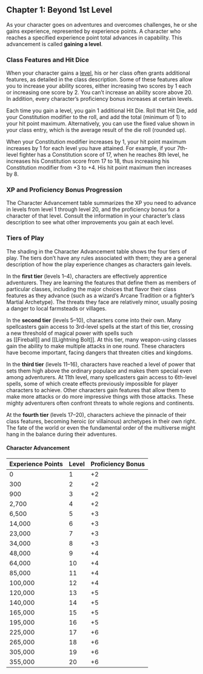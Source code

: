 ## Chapter 1: Beyond 1st Level

As your character goes on adventures and overcomes challenges, he or she gains experience, represented by experience points. A character who reaches a specified experience point total advances in capability. This advancement is called **gaining a level**.

### Class Features and Hit Dice

When your character gains a [level](https://www.dndbeyond.com/compendium/rules/basic-rules/step-by-step-characters#Level), his or her class often grants additional features, as detailed in the class description. Some of these features allow you to increase your ability scores, either increasing two scores by 1 each or increasing one score by 2. You can’t increase an ability score above 20. In addition, every character’s proficiency bonus increases at certain levels.

Each time you gain a level, you gain 1 additional Hit Die. Roll that Hit Die, add your Constitution modifier to the roll, and add the total (minimum of 1) to your hit point maximum. Alternatively, you can use the fixed value shown in your class entry, which is the average result of the die roll (rounded up).

When your Constitution modifier increases by 1, your hit point maximum increases by 1 for each level you have attained. For example, if your 7th-level fighter has a Constitution score of 17, when he reaches 8th level, he increases his Constitution score from 17 to 18, thus increasing his Constitution modifier from +3 to +4. His hit point maximum then increases by 8.

### XP and Proficiency Bonus Progression

The Character Advancement table summarizes the XP you need to advance in levels from level 1 through level 20, and the proficiency bonus for a character of that level. Consult the information in your character’s class description to see what other improvements you gain at each level.

### Tiers of Play

The shading in the Character Advancement table shows the four tiers of play. The tiers don’t have any rules associated with them; they are a general description of how the play experience changes as characters gain levels.

In the **first tier** (levels 1–4), characters are effectively apprentice adventurers. They are learning the features that define them as members of particular classes, including the major choices that flavor their class features as they advance (such as a wizard’s Arcane Tradition or a fighter’s Martial Archetype). The threats they face are relatively minor, usually posing a danger to local farmsteads or villages.

In the **second tier** (levels 5–10), characters come into their own. Many spellcasters gain access to 3rd-level spells at the start of this tier, crossing a new threshold of magical power with spells such as [[Fireball]] and [[Lightning Bolt]]. At this tier, many weapon-using classes gain the ability to make multiple attacks in one round. These characters have become important, facing dangers that threaten cities and kingdoms.

In the **third tier** (levels 11–16), characters have reached a level of power that sets them high above the ordinary populace and makes them special even among adventurers. At 11th level, many spellcasters gain access to 6th-level spells, some of which create effects previously impossible for player characters to achieve. Other characters gain features that allow them to make more attacks or do more impressive things with those attacks. These mighty adventurers often confront threats to whole regions and continents.

At the **fourth tier** (levels 17–20), characters achieve the pinnacle of their class features, becoming heroic (or villainous) archetypes in their own right. The fate of the world or even the fundamental order of the multiverse might hang in the balance during their adventures.

#### Character Advancement
| Experience Points | Level | Proficiency Bonus |
| ----------------- | ----- | ----------------- |
| 0                 | 1     | +2                |
| 300               | 2     | +2                |
| 900               | 3     | +2                |
| 2,700             | 4     | +2                |
| 6,500             | 5     | +3                |
| 14,000            | 6     | +3                |
| 23,000            | 7     | +3                |
| 34,000            | 8     | +3                |
| 48,000            | 9     | +4                |
| 64,000            | 10    | +4                |
| 85,000            | 11    | +4                |
| 100,000           | 12    | +4                |
| 120,000           | 13    | +5                |
| 140,000           | 14    | +5                |
| 165,000           | 15    | +5                |
| 195,000           | 16    | +5                |
| 225,000           | 17    | +6                |
| 265,000           | 18    | +6                |
| 305,000           | 19    | +6                |
| 355,000           | 20    | +6                |